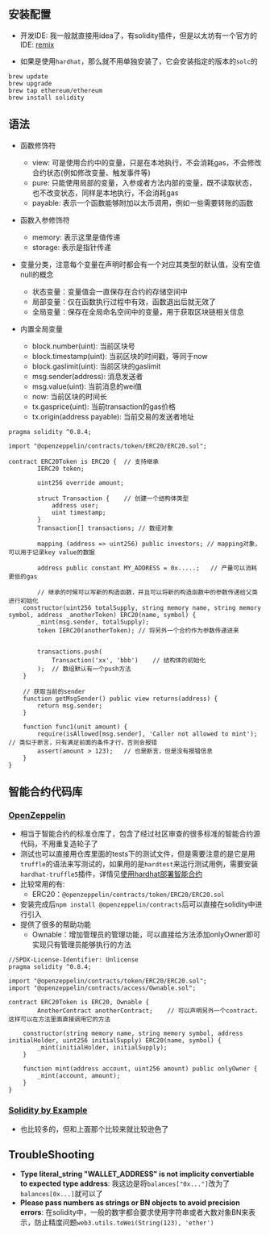 ## 安装配置

- 开发IDE: 我一般就直接用idea了，有solidity插件，但是以太坊有一个官方的IDE: [remix](https://remix.ethereum.org/)

- 如果是使用`hardhat`，那么就不用单独安装了，它会安装指定的版本的`solc`的

```shell
brew update
brew upgrade
brew tap ethereum/ethereum
brew install solidity
```

## 语法

- 函数修饰符
  - view: 可是使用合约中的变量，只是在本地执行，不会消耗gas，不会修改合约状态(例如修改变量、触发事件等)
  - pure: 只能使用局部的变量，入参或者方法内部的变量，既不读取状态，也不改变状态，同样是本地执行，不会消耗gas
  - payable: 表示一个函数能够附加以太币调用，例如一些需要转账的函数
- 函数入参修饰符
  - memory: 表示这里是值传递
  - storage: 表示是指针传递
- 变量分类，注意每个变量在声明时都会有一个对应其类型的默认值，没有空值null的概念
  - 状态变量：变量值会一直保存在合约的存储空间中
  - 局部变量：仅在函数执行过程中有效，函数退出后就无效了
  - 全局变量：保存在全局命名空间中的变量，用于获取区块链相关信息
  
- 内置全局变量
  - block.number(uint): 当前区块号
  - block.timestamp(uint): 当前区块的时间戳，等同于now
  - block.gaslimit(uint): 当前区块的gaslimit
  - msg.sender(address): 消息发送者
  - msg.value(uint): 当前消息的wei值
  - now: 当前区块的时间长
  - tx.gasprice(uint): 当前transaction的gas价格
  - tx.origin(address payable): 当前交易的发送者地址

```solidity
pragma solidity ^0.8.4;

import "@openzeppelin/contracts/token/ERC20/ERC20.sol";

contract ERC20Token is ERC20 {	// 支持继承
		IERC20 token;
		
		uint256 override amount; 
		
		struct Transaction {	// 创建一个结构体类型
			address user;
			uint timestamp;
		}
		Transaction[] transactions;	// 数组对象
		
		mapping (address => uint256) public investors; // mapping对象，可以用于记录key value的数据

		address public constant MY_ADDRESS = 0x.....;	// 产量可以消耗更低的gas

		// 继承的时候可以写新的构造函数，并且可以将新的构造函数中的参数传递给父类进行初始化
    constructor(uint256 totalSupply, string memory name, string memory symbol, address _anotherToken) ERC20(name, symbol) {
        _mint(msg.sender, totalSupply);
        token IERC20(anotherToken);	// 将另外一个合约作为参数传递进来
        
        
        transactions.push(
        	Transaction('xx', 'bbb')	// 结构体的初始化
        );	// 数组默认有一个push方法
    }
    
    // 获取当前的sender
    function getMsgSender() public view returns(address) {
        return msg.sender;
    }
    
    function func1(unit amount) {
    	require(isAllowed[msg.sender], 'Caller not allowed to mint');	// 类似于断言，只有满足前面的条件才行，否则会报错
    	assert(amount > 123);	// 也是断言，但是没有报错信息
    }
}
```

<!--more-->

## 智能合约代码库

### [OpenZeppelin](https://github.com/OpenZeppelin/openzeppelin-contracts)

- 相当于智能合约的标准仓库了，包含了经过社区审查的很多标准的智能合约源代码，不用重复造轮子了
- 测试也可以直接用仓库里面的tests下的测试文件，但是需要注意的是它是用`truffle`的语法来写测试的，如果用的是`hardtest`来运行测试用例，需要安装`hardhat-truffle5`插件，详情见[使用hardhat部署智能合约](https://haofly.net/hardhat)
- 比较常用的有:
  - ERC20：`@openzeppelin/contracts/token/ERC20/ERC20.sol`
- 安装完成后`npm install @openzeppelin/contracts`后可以直接在solidity中进行引入
- 提供了很多的帮助功能
  - Ownable：增加管理员的管理功能，可以直接给方法添加onlyOwner即可实现只有管理员能够执行的方法

```solidity
//SPDX-License-Identifier: Unlicense
pragma solidity ^0.8.4;

import "@openzeppelin/contracts/token/ERC20/ERC20.sol";
import "@openzeppelin/contracts/access/Ownable.sol";

contract ERC20Token is ERC20, Ownable {
		AnotherContract anotherContract;	// 可以声明另外一个contract，这样可以在方法里面直接调用它的方法

    constructor(string memory name, string memory symbol, address initialHolder, uint256 initialSupply) ERC20(name, symbol) {
        _mint(initialHolder, initialSupply);
    }

    function mint(address account, uint256 amount) public onlyOwner {
        _mint(account, amount);
    }
}

```

### [Solidity by Example](https://solidity-by-example.org/)

- 也比较多的，但和上面那个比较来就比较逊色了

## TroubleShooting

- **Type literal_string "WALLET_ADDRESS" is not implicity convertiable to expected type address**: 我这边是将`balances["0x..."]`改为了`balances[0x...]`就可以了 
- **Please pass numbers as strings or BN objects to avoid precision errors**: 在solidity中，一般的数字都会要求使用字符串或者大数对象BN来表示，防止精度问题`web3.utils.toWei(String(123), 'ether')`

